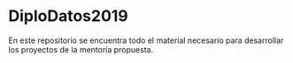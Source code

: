 # DiploDatos2019

En este repositorio se encuentra todo el material necesario para desarrollar los proyectos de la mentoría propuesta.
